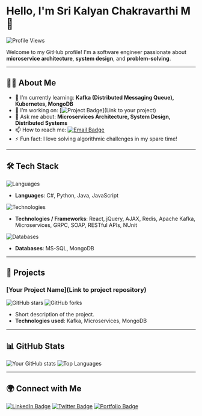 # Hello, I'm Sri Kalyan Chakravarthi M 👋

![Profile Views](https://komarev.com/ghpvc/?username=yourusername&color=brightgreen)

Welcome to my GitHub profile! I'm a software engineer passionate about **microservice architecture**, **system design**, and **problem-solving**.

---

## 👨‍💻 About Me

- 🌱 I’m currently learning: **Kafka (Distributed Messaging Queue), Kubernetes, MongoDB**
- 🔭 I’m working on: [![Project Badge](https://img.shields.io/badge/Project-YourProject-yellow)](Link to your project)
- 💬 Ask me about: **Microservices Architecture, System Design, Distributed Systems**
- 📫 How to reach me: [![Email Badge](https://img.shields.io/badge/Email-Contact-orange)](mailto:your-email@example.com)
- ⚡ Fun fact: I love solving algorithmic challenges in my spare time!

---

## 🛠️ Tech Stack

![Languages](https://img.shields.io/badge/Languages-C%23%20%7C%20Python%20%7C%20Java%20%7C%20JavaScript-blue)

- **Languages**: C#, Python, Java, JavaScript

![Technologies](https://img.shields.io/badge/Technologies-Kafka%20%7C%20Microservices%20%7C%20REST%20%7C%20GRPC-yellowgreen)

- **Technologies / Frameworks**: React, jQuery, AJAX, Redis, Apache Kafka, Microservices, GRPC, SOAP, RESTful APIs, NUnit

![Databases](https://img.shields.io/badge/Databases-MS--SQL%20%7C%20MongoDB-orange)

- **Databases**: MS-SQL, MongoDB

---

## 🚀 Projects

### [Your Project Name](Link to project repository)
![GitHub stars](https://img.shields.io/github/stars/yourusername/yourproject?style=social)
![GitHub forks](https://img.shields.io/github/forks/yourusername/yourproject?style=social)

- Short description of the project.
- **Technologies used**: Kafka, Microservices, MongoDB

---

## 📊 GitHub Stats

![Your GitHub stats](https://github-readme-stats.vercel.app/api?username=yourusername&show_icons=true&theme=radical)
![Top Languages](https://github-readme-stats.vercel.app/api/top-langs/?username=yourusername&layout=compact&theme=radical)

---

## 🌍 Connect with Me

[![LinkedIn Badge](https://img.shields.io/badge/LinkedIn-YourName-blue?style=flat-square&logo=linkedin)](https://www.linkedin.com/in/sri-kalyan-chakravarthi-marri-506631157/) 
[![Twitter Badge](https://img.shields.io/badge/Twitter-@YourHandle-1DA1F2?style=flat-square&logo=twitter&logoColor=white)](https://twitter.com/yourhandle)
[![Portfolio Badge](https://img.shields.io/badge/Portfolio-View%20Here-green?style=flat-square&logo=browser)](YourPortfolioURL)
